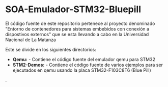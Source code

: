 # SOA-Emulador-STM32-Bluepill

El código fuente de este repositorio pertenece al proyecto denominado "Entorno de contenedores para sistemas embebidos con conexión a dispostivos externos" que se esta llevando a cabo en la Universidad Nacional de La Matanza

Este se divide en los siguientes directorios:

- **Qemu:** -  Contiene el código fuente del emulador qemu para STM32
- **STM2-Demos:** -  Contiene el código fuente de varios ejemplos para ser ejecutados en qemu usando la placa STM32-F103C8T6 (Blue Pill)

.